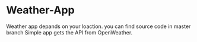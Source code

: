 # Weather-App
Weather app depands on your loaction.
you can find source code in master branch 
Simple app gets the API from OpenWeather. 
